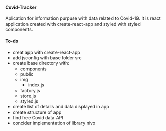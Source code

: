 #### Covid-Tracker
Aplication for information purpuse with data related to Covid-19. It is react application created with create-react-app and styled with styled components.

#### To-do
* creat app with create-react-app
* add jsconfig with base folder src
* create base directory with:
  * components
  * public
  * img
    * index.js
  * factory.js
  * store.js
  * styled.js
* create list of details and data displayed in app
* create structure of app
* find free Covid data API
* concider implementation of library nivo
